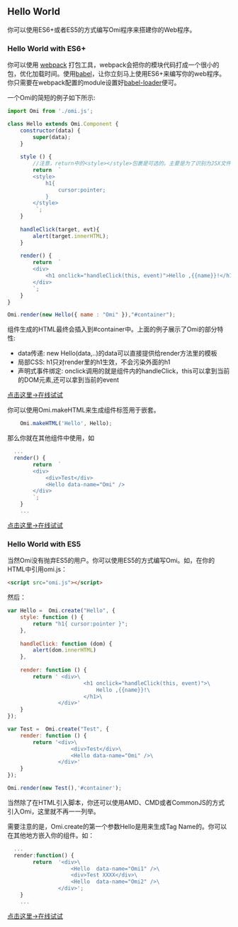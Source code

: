 ## Hello World

你可以使用ES6+或者ES5的方式编写Omi程序来搭建你的Web程序。

### Hello World with ES6+

你可以使用 [webpack](https://webpack.github.io/) 打包工具，webpack会把你的模块代码打成一个很小的包，优化加载时间。使用[babel](http://babeljs.io/)，让你立刻马上使用ES6+来编写你的web程序。你只需要在webpack配置的module设置好[babel-loader](https://github.com/babel/babel-loader)便可。

一个Omi的简短的例子如下所示:

```js
import Omi from './omi.js';

class Hello extends Omi.Component {
    constructor(data) {
        super(data);
    }
    
    style () {
        //注意，return中的<style></style>包裹是可选的。主要是为了识别为JSX文件可以有CSS高亮。
        return  `
        <style>
            h1{
                cursor:pointer;
            }
        </style>
         `;
    }
    
    handleClick(target, evt){
        alert(target.innerHTML);
    }
    
    render() {
        return  `
        <div>
            <h1 onclick="handleClick(this, event)">Hello ,{{name}}!</h1>
        </div>
        `;
    }
}

Omi.render(new Hello({ name : "Omi" }),"#container");
```

组件生成的HTML最终会插入到#container中。上面的例子展示了Omi的部分特性:

- data传递: new Hello(data,..)的data可以直接提供给render方法里的模板
- 局部CSS: h1只对render里的h1生效，不会污染外面的h1
- 声明式事件绑定: onclick调用的就是组件内的handleClick，this可以拿到当前的DOM元素,还可以拿到当前的event

<a href="http://alloyteam.github.io/omi/website/redirect.html?type=hello" target="_blank">点击这里→在线试试</a>

你可以使用Omi.makeHTML来生成组件标签用于嵌套。
```js
    Omi.makeHTML('Hello', Hello);
```
那么你就在其他组件中使用，如
```js
  ...
  render() {
        return  `
        <div>
            <div>Test</div>
            <Hello data-name="Omi" />
        </div>
        `;
    }
    ...
```

<a href="http://alloyteam.github.io/omi/website/redirect.html?type=hello_nest" target="_blank">点击这里→在线试试</a>

###  Hello World with ES5

当然Omi没有抛弃ES5的用户。你可以使用ES5的方式编写Omi。如，在你的HTML中引用omi.js：

```html
<script src="omi.js"></script>
```

然后：

```js
var Hello =  Omi.create("Hello", {
    style: function () {
        return "h1{ cursor:pointer }";
    },
    
    handleClick: function (dom) {
        alert(dom.innerHTML)
    },
    
    render: function () {
        return ' <div>\
                        <h1 onclick="handleClick(this, event)">\
                            Hello ,{{name}}!\
                        </h1>\
                </div>'
    }
});

var Test =  Omi.create("Test", {
    render: function () {
        return '<div>\
                    <div>Test</div>\
                    <Hello data-name="Omi" />\
                </div>'
    }
});

Omi.render(new Test(),'#container');
```
当然除了在HTML引入脚本，你还可以使用AMD、CMD或者CommonJS的方式引入Omi，这里就不再一一列举。

需要注意的是，Omi.create的第一个参数Hello是用来生成Tag Name的。你可以在其他地方嵌入你的组件。如：

```js
  ...
  render:function() {
        return  '<div>\
                    <Hello  data-name="Omi1" />\
                    <div>Test XXXX</div>\
                    <Hello  data-name="Omi2" />\
                </div>';
    }
    ...
```

<a href="http://alloyteam.github.io/omi/website/redirect.html?type=hello_es5" target="_blank">点击这里→在线试试</a>
